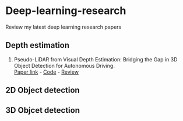 # Deep-learning-research
Review my latest deep learning research papers 
## Depth estimation
1. Pseudo-LiDAR from Visual Depth Estimation: Bridging the Gap in 3D Object Detection for Autonomous Driving.</br>
[Paper link](https://arxiv.org/abs/1812.07179) - [Code](https://github.com/mileyan/pseudo_lidar) - [Review](https://github.com/AbdalaDiasse/Deep-learning-research/tree/master/paper-review/pseudo-lidar.md)
## 2D Object detection
## 3D Objcet detection


